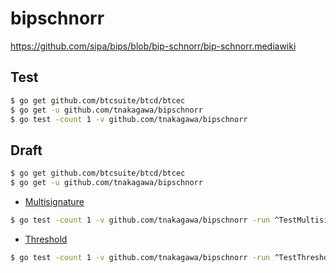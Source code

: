 # bipschnorr

https://github.com/sipa/bips/blob/bip-schnorr/bip-schnorr.mediawiki

## Test

```bash
$ go get github.com/btcsuite/btcd/btcec
$ go get -u github.com/tnakagawa/bipschnorr
$ go test -count 1 -v github.com/tnakagawa/bipschnorr
```

## Draft

```bash
$ go get github.com/btcsuite/btcd/btcec
$ go get -u github.com/tnakagawa/bipschnorr
```

- [Multisignature](./Multisignature.md)

```bash
$ go test -count 1 -v github.com/tnakagawa/bipschnorr -run ^TestMultisignature$
```

- [Threshold](./Threshold.md)

```bash
$ go test -count 1 -v github.com/tnakagawa/bipschnorr -run ^TestThreshold$
```
